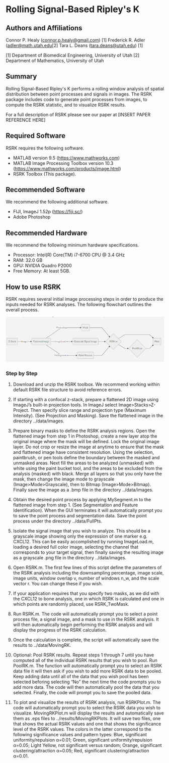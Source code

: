 ﻿# Rolling Signal-Based Ripley's K 
## Authors and Affiliations
Connor P. Healy (connor.p.healy@gmail.com) [1]
Frederick R. Adler (adler@math.utah.edu[2]
Tara L. Deans (tara.deans@utah.edu) [1]

[1] Department of Biomedical Engineering, University of Utah
[2] Department of Mathematics, University of Utah

## Summary
Rolling Signal-Based Ripley's K performs a rolling window analysis of spatial distribution between point processes and signals in images. The RSRK package includes code to generate point processes from images, to compute the RSRK statistic, and to visualize RSRK results. 

For a full description of RSRK please see our paper at 
[INSERT PAPER REFERENCE HERE]

## Required Software
RSRK requires the following software.
- MATLAB version 9.5 (https://www.mathworks.com)
- MATLAB Image Processing Toolbox version 10.3 (https://www.mathworks.com/products/image.html)
- RSRK Toolbox (This package).

## Recommended Software
We recommend the following additional software.
- FIJI, ImageJ 1.52p (https://fiji.sc/)
- Adobe Photoshop

## Recommended Hardware
We recommend the following minimum hardware specifications. 
- Processor: Intel(R) Core(TM) i7-6700 CPU @ 3.4 GHz
- RAM: 32.0 GB
- GPU: NVIDIA Quadro P2000
- Free Memory: At least 5GB. 

## How to use RSRK
RSRK requires several initial image processing steps in order to produce the inputs needed for RSRK analyses. The following flowchart outlines the overall process. 

![RSRK Flow Chart](https://github.com/cphealy8/RSRK/blob/master/RSRKFlowChart.PNG)

### Step by Step
1. Download and unzip the RSRK toolbox. We recommend working within default RSRK file structure to avoid reference errors. 

2. If starting with a confocal z-stack, prepare a flattened 2D image using ImageJ’s built-in projection tools. In ImageJ select Image>Stacks>Z-Project. Then specify slice range and projection type (Maximum Intensity). (See Projection and Masking). Save the flattened image in the directory ../data/images. 

3. Prepare binary masks to define the RSRK analysis regions. Open the flattened image from step 1 in Photoshop, create a new layer atop the original image where the mask will be defined. Lock the original image layer. Do not crop or resize the image at anytime to ensure that the mask and flattened image have consistent resolution. Using the selection, paintbrush, or pen tools define the boundary between the masked and unmasked areas. Next fill the areas to be analyzed (unmasked) with white using the paint bucket tool, and the areas to be excluded from the analysis (masked) with black. Merge all layers so that you only have the mask, then change the image mode to grayscale (Image>Mode>Grayscale), then to Bitmap (Image>Mode>Bitmap). Finally save the image as a .bmp file in the directory ../data/images.
 
4. Obtain the desired point process by applying MySegment.m to the flattened image from step 1. (See Segmentation and Feature Identification). When the GUI terminates it will automatically prompt you to save the point process and segmentation data. Save the point process under the directory ../data/FullPts. 
5. Isolate the signal image that you wish to analyze. This should be a grayscale image showing only the expression of one marker e.g. CXCL12. This can be easily accomplished by running ImageLoad.m, loading a desired full color image, selecting the channel that corresponds to your target signal, then finally saving the resulting image as a grayscale .png file in the directory ../data/images.

6. Open RSRK.m. The first few lines of this script define the parameters of the RSRK analysis including the downsampling percentage, image scale, image units, window overlap v, number of windows n_w, and the scale vector r. You can change these if you wish. 

7. If your application requires that you specify two masks, as we did with the CXCL12 to bone analysis, one in which RSRK is calculated and one in which points are randomly placed, use RSRK_TwoMask.

8. Run RSRK.m. The code will automatically prompt you to select a point process file, a signal image, and a mask to use in the RSRK analysis. It will then automatically begin performing the RSRK analysis and will display the progress of the RSRK calculation. 

9. Once the calculation is complete, the script will automatically save the results to ../data/MovingRK.
 
10. Optional: Pool RSRK results. Repeat steps 1 through 7 until you have computed all of the individual RSRK results that you wish to pool. Run PoolRK.m. The function will automatically prompt you to select an RSRK data file it will then ask if you wish to add more RSRK data to be pooled. Keep adding data until all of the data that you wish pool has been selected beforing selecting “No” the next time the code prompts you to add more data. The code will then automatically pool the data that you selected. Finally, the code will prompt you to save the pooled data. 

11. To plot and visualize the results of RSRK analysis, run RSRKPlot.m. The code will automatically prompt you to select the RSRK data you wish to visualize. MovingRKPlot.m will display the results and automatically save them as .eps files to ../results/MovingRKPlots. It will save two files, one that shows the actual RSRK values and one that shows the significance level of the RSRK values. The colors in the latter correspond to the following significance values and pattern types: Blue, significant uniformity/repulsion α=0.01; Green, significant uniformity/repulsion α=0.05; Light Yellow, not significant versus random; Orange, significant clustering/attraction α=0.05; Red, significant clustering/attraction α=0.01. 

